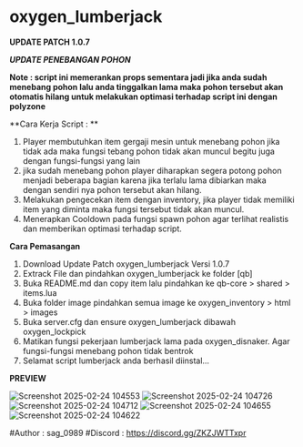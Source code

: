 # oxygen_lumberjack

**UPDATE PATCH 1.0.7**

***UPDATE PENEBANGAN POHON***

**Note : script ini memerankan props sementara jadi jika anda sudah menebang pohon lalu anda tinggalkan lama maka pohon tersebut akan otomatis hilang untuk melakukan optimasi terhadap script ini dengan polyzone**

**Cara Kerja Script : **
1. Player membutuhkan item gergaji mesin untuk menebang pohon jika tidak ada maka fungsi tebang pohon tidak akan muncul begitu juga dengan fungsi-fungsi yang lain
2. jika sudah menebang pohon player diharapkan segera potong pohon menjadi beberapa bagian karena jika terlalu lama dibiarkan maka dengan sendiri nya pohon tersebut akan hilang.
3. Melakukan pengecekan item dengan inventory, jika player tidak memiliki item yang diminta maka fungsi tersebut tidak akan muncul. 
4. Menerapkan Cooldown pada fungsi spawn pohon agar terlihat realistis dan memberikan optimasi terhadap script.

**Cara Pemasangan**
1. Download Update Patch oxygen_lumberjack Versi 1.0.7
2. Extrack File dan pindahkan oxygen_lumberjack ke folder [qb]
3. Buka README.md dan copy item lalu pindahkan ke qb-core > shared > items.lua
4. Buka folder image pindahkan semua image ke oxygen_inventory > html > images
5. Buka server.cfg dan ensure oxygen_lumberjack dibawah oxygen_lockpick
6. Matikan fungsi pekerjaan lumberjack lama pada oxygen_disnaker. Agar fungsi-fungsi menebang pohon tidak bentrok
7. Selamat script lumberjack anda berhasil diinstal...

**PREVIEW**

![Screenshot 2025-02-24 104553](https://github.com/user-attachments/assets/8ea3d641-9498-4795-a863-5cb5bb895cf6)
![Screenshot 2025-02-24 104726](https://github.com/user-attachments/assets/1362f0c7-eeb5-40e6-8d54-e0e90c715071)
![Screenshot 2025-02-24 104712](https://github.com/user-attachments/assets/bd7346a7-484c-4cd3-912e-7f972b0b3e8f)
![Screenshot 2025-02-24 104655](https://github.com/user-attachments/assets/0c2bb722-f7a0-4f13-932a-616f2bbc9c50)
![Screenshot 2025-02-24 104622](https://github.com/user-attachments/assets/139b1f60-b62a-4823-9509-482b73a096d0)


#Author : sag_0989 
#Discord : https://discord.gg/ZKZJWTTxpr
